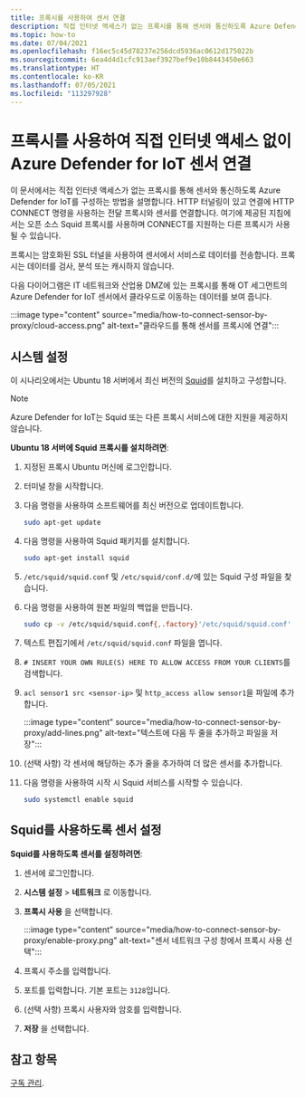 ```yaml
---
title: 프록시를 사용하여 센서 연결
description: 직접 인터넷 액세스가 없는 프록시를 통해 센서와 통신하도록 Azure Defender for IoT를 구성하는 방법을 알아봅니다.
ms.topic: how-to
ms.date: 07/04/2021
ms.openlocfilehash: f16ec5c45d78237e256dcd5936ac0612d175022b
ms.sourcegitcommit: 6ea4d4d1cfc913aef3927bef9e10b8443450e663
ms.translationtype: HT
ms.contentlocale: ko-KR
ms.lasthandoff: 07/05/2021
ms.locfileid: "113297928"
---
```

# <a name="connect-azure-defender-for-iot-sensors-without-direct-internet-access-by-using-a-proxy"></a>프록시를 사용하여 직접 인터넷 액세스 없이 Azure Defender for IoT 센서 연결 

이 문서에서는 직접 인터넷 액세스가 없는 프록시를 통해 센서와 통신하도록 Azure Defender for IoT를 구성하는 방법을 설명합니다. HTTP 터널링이 있고 연결에 HTTP CONNECT 명령을 사용하는 전달 프록시와 센서를 연결합니다. 여기에 제공된 지침에서는 오픈 소스 Squid 프록시를 사용하며 CONNECT를 지원하는 다른 프록시가 사용될 수 있습니다. 

프록시는 암호화된 SSL 터널을 사용하여 센서에서 서비스로 데이터를 전송합니다. 프록시는 데이터를 검사, 분석 또는 캐시하지 않습니다. 

다음 다이어그램은 IT 네트워크와 산업용 DMZ에 있는 프록시를 통해 OT 세그먼트의 Azure Defender for IoT 센서에서 클라우드로 이동하는 데이터를 보여 줍니다.

:::image type="content" source="media/how-to-connect-sensor-by-proxy/cloud-access.png" alt-text="클라우드를 통해 센서를 프록시에 연결":::

## <a name="set-up-your-system"></a>시스템 설정

이 시나리오에서는 Ubuntu 18 서버에서 최신 버전의 [Squid](http://www.squid-cache.org/)를 설치하고 구성합니다.

> [!Note]
> Azure Defender for IoT는 Squid 또는 다른 프록시 서비스에 대한 지원을 제공하지 않습니다.

**Ubuntu 18 서버에 Squid 프록시를 설치하려면**:

1. 지정된 프록시 Ubuntu 머신에 로그인합니다.

1. 터미널 창을 시작합니다.
 
1. 다음 명령을 사용하여 소프트웨어를 최신 버전으로 업데이트합니다.

    ```bash
    sudo apt-get update 
    ```

1. 다음 명령을 사용하여 Squid 패키지를 설치합니다.

    ```bash
    sudo apt-get install squid 
    ```

1. `/etc/squid/squid.conf` 및 `/etc/squid/conf.d/`에 있는 Squid 구성 파일을 찾습니다.

1. 다음 명령을 사용하여 원본 파일의 백업을 만듭니다.

    ```bash
    sudo cp -v /etc/squid/squid.conf{,.factory}'/etc/squid/squid.conf' -> '/etc/squid/squid.conf.factory sudo nano /etc/squid/squid.conf
    ```

1. 텍스트 편집기에서 `/etc/squid/squid.conf` 파일을 엽니다.

1. `# INSERT YOUR OWN RULE(S) HERE TO ALLOW ACCESS FROM YOUR CLIENTS`를 검색합니다.

1. `acl sensor1 src <sensor-ip>` 및 `http_access allow sensor1`을 파일에 추가합니다.

    :::image type="content" source="media/how-to-connect-sensor-by-proxy/add-lines.png" alt-text="텍스트에 다음 두 줄을 추가하고 파일을 저장":::

1. (선택 사항) 각 센서에 해당하는 추가 줄을 추가하여 더 많은 센서를 추가합니다.

1. 다음 명령을 사용하여 시작 시 Squid 서비스를 시작할 수 있습니다.

    ```bash
    sudo systemctl enable squid 
    ```

## <a name="set-up-a-sensor-to-use-squid"></a>Squid를 사용하도록 센서 설정

**Squid를 사용하도록 센서를 설정하려면**:

1. 센서에 로그인합니다.

1. **시스템 설정** > **네트워크** 로 이동합니다.

1. **프록시 사용** 을 선택합니다.

    :::image type="content" source="media/how-to-connect-sensor-by-proxy/enable-proxy.png" alt-text="센서 네트워크 구성 창에서 프록시 사용 선택":::

1. 프록시 주소를 입력합니다.

1. 포트를 입력합니다. 기본 포트는 `3128`입니다.

1. (선택 사항) 프록시 사용자와 암호를 입력합니다.

1. **저장** 을 선택합니다.

## <a name="see-also"></a>참고 항목

[구독 관리](how-to-manage-subscriptions.md).
